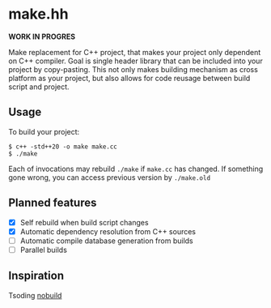 # make.hh

__WORK IN PROGRES__

Make replacement for C++ project, that makes your project only dependent on C++ compiler.
Goal is single header library that can be included into your project by copy-pasting.
This not only makes building mechanism as cross platform as your project, but also allows for
code reusage between build script and project.

## Usage

To build your project:

```console
$ c++ -std++20 -o make make.cc
$ ./make
```

Each of invocations may rebuild `./make` if `make.cc` has changed.
If something gone wrong, you can access previous version by `./make.old`

## Planned features

- [x] Self rebuild when build script changes
- [x] Automatic dependency resolution from C++ sources
- [ ] Automatic compile database generation from builds
- [ ] Parallel builds

## Inspiration

Tsoding [nobuild](https://github.com/tsoding/nobuild)
